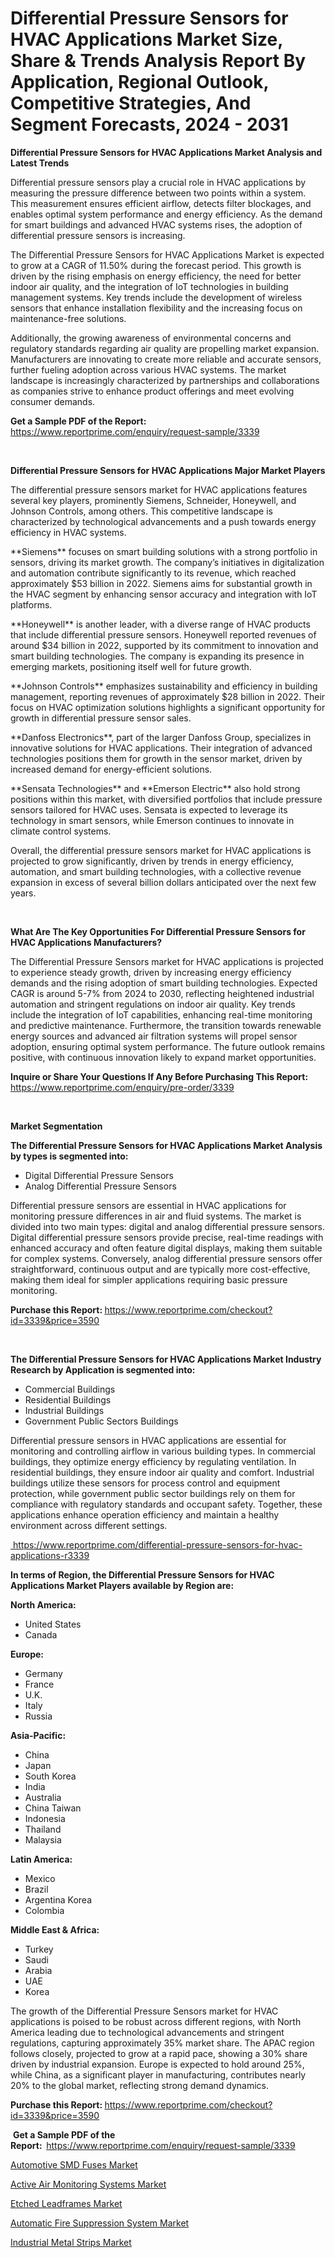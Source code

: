 <p><h1>Differential Pressure Sensors for HVAC Applications Market Size, Share & Trends Analysis Report By Application, Regional Outlook, Competitive Strategies, And Segment Forecasts, 2024 - 2031</h1></p><p><strong>Differential Pressure Sensors for HVAC Applications Market Analysis and Latest Trends</strong></p>
<p><p>Differential pressure sensors play a crucial role in HVAC applications by measuring the pressure difference between two points within a system. This measurement ensures efficient airflow, detects filter blockages, and enables optimal system performance and energy efficiency. As the demand for smart buildings and advanced HVAC systems rises, the adoption of differential pressure sensors is increasing.</p><p>The Differential Pressure Sensors for HVAC Applications Market is expected to grow at a CAGR of 11.50% during the forecast period. This growth is driven by the rising emphasis on energy efficiency, the need for better indoor air quality, and the integration of IoT technologies in building management systems. Key trends include the development of wireless sensors that enhance installation flexibility and the increasing focus on maintenance-free solutions.</p><p>Additionally, the growing awareness of environmental concerns and regulatory standards regarding air quality are propelling market expansion. Manufacturers are innovating to create more reliable and accurate sensors, further fueling adoption across various HVAC systems. The market landscape is increasingly characterized by partnerships and collaborations as companies strive to enhance product offerings and meet evolving consumer demands.</p></p>
<p><strong>Get a Sample PDF of the Report:&nbsp;</strong> <a href="https://www.reportprime.com/enquiry/request-sample/3339">https://www.reportprime.com/enquiry/request-sample/3339</a></p>
<p>&nbsp;</p>
<p><strong>Differential Pressure Sensors for HVAC Applications Major Market Players</strong></p>
<p><p>The differential pressure sensors market for HVAC applications features several key players, prominently Siemens, Schneider, Honeywell, and Johnson Controls, among others. This competitive landscape is characterized by technological advancements and a push towards energy efficiency in HVAC systems.</p><p>**Siemens** focuses on smart building solutions with a strong portfolio in sensors, driving its market growth. The company’s initiatives in digitalization and automation contribute significantly to its revenue, which reached approximately $53 billion in 2022. Siemens aims for substantial growth in the HVAC segment by enhancing sensor accuracy and integration with IoT platforms.</p><p>**Honeywell** is another leader, with a diverse range of HVAC products that include differential pressure sensors. Honeywell reported revenues of around $34 billion in 2022, supported by its commitment to innovation and smart building technologies. The company is expanding its presence in emerging markets, positioning itself well for future growth.</p><p>**Johnson Controls** emphasizes sustainability and efficiency in building management, reporting revenues of approximately $28 billion in 2022. Their focus on HVAC optimization solutions highlights a significant opportunity for growth in differential pressure sensor sales.</p><p>**Danfoss Electronics**, part of the larger Danfoss Group, specializes in innovative solutions for HVAC applications. Their integration of advanced technologies positions them for growth in the sensor market, driven by increased demand for energy-efficient solutions.</p><p>**Sensata Technologies** and **Emerson Electric** also hold strong positions within this market, with diversified portfolios that include pressure sensors tailored for HVAC uses. Sensata is expected to leverage its technology in smart sensors, while Emerson continues to innovate in climate control systems.</p><p>Overall, the differential pressure sensors market for HVAC applications is projected to grow significantly, driven by trends in energy efficiency, automation, and smart building technologies, with a collective revenue expansion in excess of several billion dollars anticipated over the next few years.</p></p>
<p>&nbsp;</p>
<p><strong>What Are The Key Opportunities For Differential Pressure Sensors for HVAC Applications Manufacturers?</strong></p>
<p><p>The Differential Pressure Sensors market for HVAC applications is projected to experience steady growth, driven by increasing energy efficiency demands and the rising adoption of smart building technologies. Expected CAGR is around 5-7% from 2024 to 2030, reflecting heightened industrial automation and stringent regulations on indoor air quality. Key trends include the integration of IoT capabilities, enhancing real-time monitoring and predictive maintenance. Furthermore, the transition towards renewable energy sources and advanced air filtration systems will propel sensor adoption, ensuring optimal system performance. The future outlook remains positive, with continuous innovation likely to expand market opportunities.</p></p>
<p><strong>Inquire or Share Your Questions If Any Before Purchasing This Report:</strong> <a href="https://www.reportprime.com/enquiry/pre-order/3339">https://www.reportprime.com/enquiry/pre-order/3339</a></p>
<p>&nbsp;</p>
<p><strong>Market Segmentation</strong></p>
<p><strong>The Differential Pressure Sensors for HVAC Applications Market Analysis by types is segmented into:</strong></p>
<p><ul><li>Digital Differential Pressure Sensors</li><li>Analog Differential Pressure Sensors</li></ul></p>
<p><p>Differential pressure sensors are essential in HVAC applications for monitoring pressure differences in air and fluid systems. The market is divided into two main types: digital and analog differential pressure sensors. Digital differential pressure sensors provide precise, real-time readings with enhanced accuracy and often feature digital displays, making them suitable for complex systems. Conversely, analog differential pressure sensors offer straightforward, continuous output and are typically more cost-effective, making them ideal for simpler applications requiring basic pressure monitoring.</p></p>
<p><strong>Purchase this Report:&nbsp;</strong><a href="https://www.reportprime.com/checkout?id=3339&price=3590">https://www.reportprime.com/checkout?id=3339&price=3590</a></p>
<p>&nbsp;</p>
<p><strong>The Differential Pressure Sensors for HVAC Applications Market Industry Research by Application is segmented into:</strong></p>
<p><ul><li>Commercial Buildings</li><li>Residential Buildings</li><li>Industrial Buildings</li><li>Government Public Sectors Buildings</li></ul></p>
<p><p>Differential pressure sensors in HVAC applications are essential for monitoring and controlling airflow in various building types. In commercial buildings, they optimize energy efficiency by regulating ventilation. In residential buildings, they ensure indoor air quality and comfort. Industrial buildings utilize these sensors for process control and equipment protection, while government public sector buildings rely on them for compliance with regulatory standards and occupant safety. Together, these applications enhance operation efficiency and maintain a healthy environment across different settings.</p></p>
<p><a href="https://www.reportprime.com/differential-pressure-sensors-for-hvac-applications-r3339">&nbsp;https://www.reportprime.com/differential-pressure-sensors-for-hvac-applications-r3339</a></p>
<p><strong>In terms of Region, the Differential Pressure Sensors for HVAC Applications Market Players available by Region are:</strong></p>
<p>
    <p> <strong> North America: </strong>
        <ul>
            <li>United States</li>
            <li>Canada</li>
        </ul>
        </p> 
    <p> <strong> Europe: </strong>
        <ul>
            <li>Germany</li>
            <li>France</li>
            <li>U.K.</li>
            <li>Italy</li>
            <li>Russia</li>
        </ul>
        </p> 
    <p> <strong> Asia-Pacific: </strong>
        <ul>
            <li>China</li>
            <li>Japan</li>
            <li>South Korea</li>
            <li>India</li>
            <li>Australia</li>
            <li>China Taiwan</li>
            <li>Indonesia</li>
            <li>Thailand</li>
            <li>Malaysia</li>
        </ul>
        </p> 
    <p> <strong> Latin America: </strong>
        <ul>
            <li>Mexico</li>
            <li>Brazil</li>
            <li>Argentina Korea</li>
            <li>Colombia</li>
        </ul>
        </p> 
    <p> <strong> Middle East & Africa: </strong>
        <ul>
            <li>Turkey</li>
            <li>Saudi</li>
            <li>Arabia</li>
            <li>UAE</li>
            <li>Korea</li>
        </ul>
    </p>
    </p>
<p><p>The growth of the Differential Pressure Sensors market for HVAC applications is poised to be robust across different regions, with North America leading due to technological advancements and stringent regulations, capturing approximately 35% market share. The APAC region follows closely, projected to grow at a rapid pace, showing a 30% share driven by industrial expansion. Europe is expected to hold around 25%, while China, as a significant player in manufacturing, contributes nearly 20% to the global market, reflecting strong demand dynamics.</p></p>
<p><strong>Purchase this Report: </strong><a href="https://www.reportprime.com/checkout?id=3339&price=3590">https://www.reportprime.com/checkout?id=3339&price=3590</a></p>
<p>&nbsp;<strong>Get a Sample PDF of the Report:&nbsp;&nbsp;</strong><a href="https://www.reportprime.com/enquiry/request-sample/3339">https://www.reportprime.com/enquiry/request-sample/3339</a></p>
<p><strong></strong></p>
<p><p><a href="https://github.com/YashRP12/Market-Research-Report-List-6/blob/main/automotive-smd-fuses-market.md">Automotive SMD Fuses Market</a></p><p><a href="https://issuu.com/reportprime-2/docs/active-air-monitoring-systems-marke_c9bb186c405681">Active Air Monitoring Systems Market</a></p><p><a href="https://github.com/FahadAhmed712/Market-Research-Report-List-1/blob/main/etched-leadframes-market.md">Etched Leadframes Market</a></p><p><a href="https://www.linkedin.com/pulse/global-automatic-fire-suppression-system-industry-types-aldgc?trackingId=Y38dCv6OT6Sd6ws4yjwiQg%3D%3D">Automatic Fire Suppression System Market</a></p><p><a href="https://issuu.com/reportprime-2/docs/industrial-metal-strips-market-size_d657cdd3d7a07b">Industrial Metal Strips Market</a></p></p>